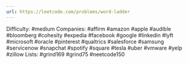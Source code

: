 ```yaml
---
url: https://leetcode.com/problems/word-ladder
---
```


Difficulty: #medium
Companies: #affirm #amazon #apple #audible #bloomberg #cohesity #expedia #facebook #google #linkedin #lyft #microsoft #oracle #pinterest #qualtrics #salesforce #samsung #servicenow #snapchat #spotify #square #tesla #uber #vmware #yelp #zillow
Lists: #grind169 #grind75 #neetcode150